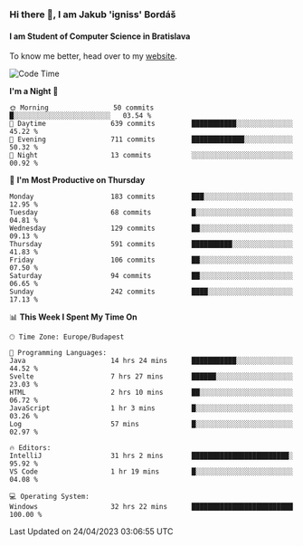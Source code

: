 ### Hi there 👋, I am Jakub 'igniss' Bordáš

#### I am Student of Computer Science in Bratislava
To know me better, head over to my [website](https://bordas.sk).


<!--START_SECTION:waka-->
![Code Time](http://img.shields.io/badge/Code%20Time-1%2C138%20hrs%2027%20mins-blue)

**I'm a Night 🦉** 

```text
🌞 Morning                50 commits          █░░░░░░░░░░░░░░░░░░░░░░░░   03.54 % 
🌆 Daytime                639 commits         ███████████░░░░░░░░░░░░░░   45.22 % 
🌃 Evening                711 commits         █████████████░░░░░░░░░░░░   50.32 % 
🌙 Night                  13 commits          ░░░░░░░░░░░░░░░░░░░░░░░░░   00.92 % 
```
📅 **I'm Most Productive on Thursday** 

```text
Monday                   183 commits         ███░░░░░░░░░░░░░░░░░░░░░░   12.95 % 
Tuesday                  68 commits          █░░░░░░░░░░░░░░░░░░░░░░░░   04.81 % 
Wednesday                129 commits         ██░░░░░░░░░░░░░░░░░░░░░░░   09.13 % 
Thursday                 591 commits         ██████████░░░░░░░░░░░░░░░   41.83 % 
Friday                   106 commits         ██░░░░░░░░░░░░░░░░░░░░░░░   07.50 % 
Saturday                 94 commits          ██░░░░░░░░░░░░░░░░░░░░░░░   06.65 % 
Sunday                   242 commits         ████░░░░░░░░░░░░░░░░░░░░░   17.13 % 
```


📊 **This Week I Spent My Time On** 

```text
🕑︎ Time Zone: Europe/Budapest

💬 Programming Languages: 
Java                     14 hrs 24 mins      ███████████░░░░░░░░░░░░░░   44.52 % 
Svelte                   7 hrs 27 mins       ██████░░░░░░░░░░░░░░░░░░░   23.03 % 
HTML                     2 hrs 10 mins       ██░░░░░░░░░░░░░░░░░░░░░░░   06.72 % 
JavaScript               1 hr 3 mins         █░░░░░░░░░░░░░░░░░░░░░░░░   03.26 % 
Log                      57 mins             █░░░░░░░░░░░░░░░░░░░░░░░░   02.97 % 

🔥 Editors: 
IntelliJ                 31 hrs 2 mins       ████████████████████████░   95.92 % 
VS Code                  1 hr 19 mins        █░░░░░░░░░░░░░░░░░░░░░░░░   04.08 % 

💻 Operating System: 
Windows                  32 hrs 22 mins      █████████████████████████   100.00 % 
```


 Last Updated on 24/04/2023 03:06:55 UTC
<!--END_SECTION:waka-->
